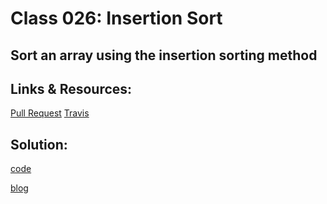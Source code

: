 # Class 026: Insertion Sort
## Sort an array using the insertion sorting method

## Links & Resources:
[Pull Request](https://github.com/nataliealway-401-advanced-javascript/data-structures-and-algorithms/pull/18)
[Travis](https://www.travis-ci.com/nataliealway-401-advanced-javascript/data-structures-and-algorithms)

## Solution:
[code](https://github.com/nataliealway-401-advanced-javascript/data-structures-and-algorithms/blob/inserstionSort/challenges/sorting/insertionSort/insertionSort.js) <br>

[blog](https://github.com/nataliealway-401-advanced-javascript/data-structures-and-algorithms/blob/inserstionSort/challenges/sorting/insertionSort/BLOG.md)
